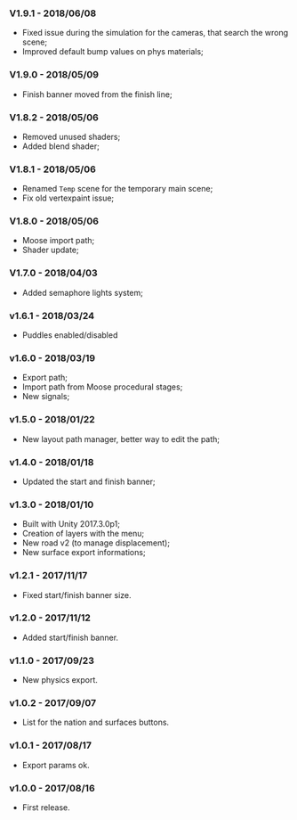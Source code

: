 ### V1.9.1 - 2018/06/08
- Fixed issue during the simulation for the cameras, that search the wrong scene;
- Improved default bump values on phys materials;

### V1.9.0 - 2018/05/09
- Finish banner moved from the finish line;

### V1.8.2 - 2018/05/06
- Removed unused shaders;
- Added blend shader;

### V1.8.1 - 2018/05/06
- Renamed `Temp` scene for the temporary main scene;
- Fix old vertexpaint issue;

### V1.8.0 - 2018/05/06
- Moose import path;
- Shader update;

### V1.7.0 - 2018/04/03
- Added semaphore lights system;

### v1.6.1 - 2018/03/24
- Puddles enabled/disabled

### v1.6.0 - 2018/03/19
- Export path;
- Import path from Moose procedural stages;
- New signals;

### v1.5.0 - 2018/01/22
- New layout path manager, better way to edit the path;

### v1.4.0 - 2018/01/18
- Updated the start and finish banner;

### v1.3.0 - 2018/01/10
 - Built with Unity 2017.3.0p1;
 - Creation of layers with the menu;
 - New road v2 (to manage displacement);
 - New surface export informations;

### v1.2.1 - 2017/11/17
 - Fixed start/finish banner size.

### v1.2.0 - 2017/11/12
 - Added start/finish banner.

### v1.1.0 - 2017/09/23
 - New physics export.

### v1.0.2 - 2017/09/07
 - List for the nation and surfaces buttons.

### v1.0.1 - 2017/08/17
 - Export params ok.

### v1.0.0 - 2017/08/16
 - First release.